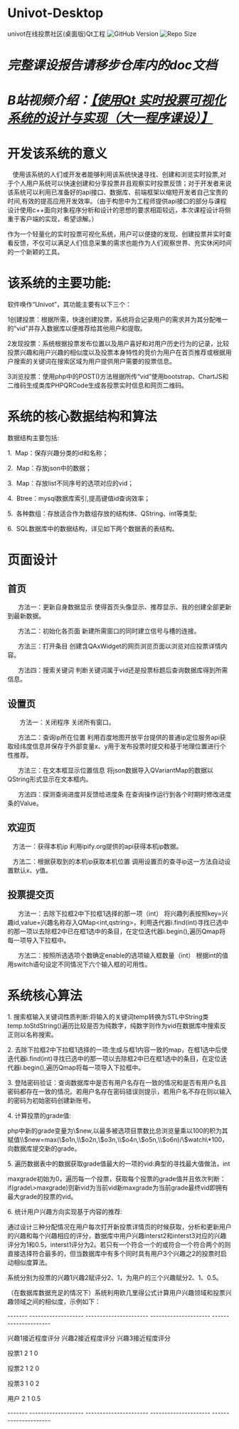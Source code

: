 # Univot-Desktop
univot在线投票社区(桌面版)Qt工程
![GitHub Version](https://img.shields.io/github/release/mcxiaoxiao/Univot-Desktop.svg)
![Repo Size](https://img.shields.io/github/repo-size/mcxiaoxiao/Univot-Desktop.svg)

# **_完整课设报告请移步仓库内的doc文档_**

# **_B站视频介绍：_**[**_【使用Qt 实时投票可视化系统的设计与实现（大一程序课设）】_**](https://www.bilibili.com/video/BV1Qg4y1p7Ww/?share_source=copy_web&vd_source=a46b35cf3ff7a729ca4ee2ece2826c0b)

  

# 开发该系统的意义

   使用该系统的人们或开发者能够利用该系统快速寻找、创建和浏览实时投票,对于个人用户系统可以快速创建和分享投票并且观察实时投票反馈；对于开发者来说该系统可以利用已准备好的api接口、数据库、前端框架以缩短开发者自己宝贵的时间,有效的提高应用开发效率。（由于构思中为工程师提供api接口的部分与课程设计使用c++面向对象程序分析和设计的思想的要求相距较远，本次课程设计将侧重于客户端的实现，希望谅解。）

作为一个轻量化的实时投票可视化系统，用户可以便捷的发现、创建投票并实时查看反馈，不仅可以满足人们信息采集的需求也能作为人们观察世界、充实休闲时间的一个新颖的工具。

  

# 该系统的主要功能:

软件唤作“Univot”，其功能主要有以下三个：

1创建投票：根据所需，快速创建投票，系统将会记录用户的需求并为其分配唯一的“vid”并存入数据库以便推荐给其他用户和提取。

2发现投票：系统根据投票发布位置以及用户喜好和对用户历史行为的记录，比较投票兴趣和用户兴趣的相似度以及投票本身特性的竞价为用户在首页推荐或根据用户搜索的关键词在搜索区域为用户提供用户需要的投票信息。

3浏览投票：使用php中的POST()方法根据所传“vid”使用bootstrap、ChartJS和二维码生成类库PHPQRCode生成各投票实时信息和网页二维码。

  

# 系统的核心数据结构和算法

数据结构主要包括:

1.  Map：保存兴趣分类的id和名称；

2.  Map：存放json中的数据；

3.  Map：存放list不同序号的选项对应的vid；

4.  Btree：mysql数据库索引,提高键值id查询效率；

5.  各种数组：存放适合作为数组存放的结构体、QString、int等类型;

6.  SQL数据库中的数据结构，详见如下两个数据表的表结构。

  

# 页面设计

## 首页

      方法一：更新自身数据显示 使得首页头像显示、推荐显示、我的创建全部更新到最新数据。

      方法二：初始化各页面 新建所需窗口的同时建立信号与槽的连接。

      方法三：打开条目 创建含QAxWidget的网页浏览页面以浏览对应投票详情内容。

      方法四：搜索关键词 判断关键词属于vid还是投票标题后查询数据库得到所需信息。

## 设置页

       方法一：关闭程序 关闭所有窗口。

      方法二：查询ip所在位置 利用百度地图开放平台提供的普通ip定位服务api获取经纬度信息并保存于外部变量x、y用于发布投票时提交和基于地理位置进行个性推荐。

      方法三：在文本框显示位置信息 将json数据导入QVariantMap的数据以QString形式显示在文本框内。

      方法四：探测查询进度并反馈给进度条 在查询操作运行到各个时期时修改进度条的Value。

## 欢迎页

   方法一：获得本机ip 利用ipify.org提供的api获得本机ip数据。

   方法二：根据获取到的本机ip获取本机位置 调用设置页的查寻ip这一方法自动设置默认x、y值。

## 投票提交页

      方法一：去除下拉框2中下拉框1选择的那一项（int） 将兴趣列表按照key=兴趣id,value=兴趣名称存入QMap<int,qstring>，利用迭代器i.find(int)寻找已选中的那一项以去除框2中已在框1选中的条目，在定位迭代器i.begin(),遍历Qmap将每一项导入下拉框中。

      方法二：按照所选选项个数确定enable的选项输入框数量（int） 根据int的值用switch语句设定不同情况下六个输入框的可用性。

#   

# 系统核心算法

  

1\. 搜索框输入关键词性质判断:将输入的关键词temp转换为STL中String类temp.toStdString()遍历比较是否为纯数字，纯数字则作为vid在数据库中搜索反正则以名称搜索。

  

2\. 去除下拉框2中下拉框1选择的一项:生成与框1内容一致的map，在框1选中后使迭代器i.find(int)寻找已选中的那一项以去除框2中已在框1选中的条目，在定位迭代器i.begin(),遍历Qmap将每一项导入下拉框中。

  

3\. 登陆密码验证：查询数据库中是否有用户名存在一致的情况和是否有用户名且密码都存在一致的情况。若用户名存在密码错误则提示，若用户名不存在则以输入的密码为初始密码创建新账号。

  

4\. 计算投票的grade值:

php中新的grade变量为\\$new,以最多被选项目票数比总浏览量乘以100的积为其赋值\\$new=max(\\$o1n,\\$o2n,\\$o3n,\\$o4n,\\$o5n,\\$o6n)/\\$watch\\\*100，向数据库提交新的grade。

  

5\. 遍历数据表中的数据获取grade值最大的一项的vid:典型的寻找最大值做法，int

maxgrade初始为0，遍历每一个投票，获取每个投票的grade值并且依次判断：if(grade\\>maxgrade)则新vid为当前vid新maxgrade为当前grade最终vid即拥有最大grade的投票的vid。

  

6\. 统计用户兴趣方向实现基于内容的推荐:

  

通过设计三种分配情况在用户每次打开新投票详情页的时候获取，分析和更新用户的兴趣和每个兴趣相应的评分，数据库中用户兴趣interst2和interst3对应的兴趣评分为1和0.5，interst1评分为2。若只有一个符合一个的或符合一个符合两个的则直接选择符合最多的，但当数据库中有多个同时具有用户3个兴趣之2的投票时启动相似度算法。

  

系统分别为投票的兴趣1兴趣2赋评分2、1，为用户的三个兴趣赋分2、1、0.5。

  

（在数据库数据充足的情况下）系统利用欧几里得公式计算用户兴趣领域和投票兴趣领域之间的相似度，示例如下：

  

\------- ------------------- ---------------------- --------------------- ---------------------

兴趣1接近程度评分 兴趣2接近程度评分 兴趣3接近程度评分

  

投票1 2 1 0

  

投票2 1 2 0

  

投票3 1 0 2

  

用户 2 1 0.5

\------- ------------------- ---------------------- --------------------- ---------------------
